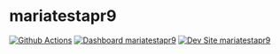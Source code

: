 # mariatestapr9

[![Github Actions](https://github.com/mariacha/mariatestapr9/actions/workflows/build_deploy_and_test.yml/badge.svg)](https://github.com/mariacha/mariatestapr9/actions/workflows/build_deploy_and_test.yml)
[![Dashboard mariatestapr9](https://img.shields.io/badge/dashboard-mariatestapr9-yellow.svg)](https://dashboard.pantheon.io/sites/f439eb6b-e02b-42fd-a45e-eb95240eef03#dev/code)
[![Dev Site mariatestapr9](https://img.shields.io/badge/site-mariatestapr9-blue.svg)](http://dev-mariatestapr9.pantheonsite.io/)